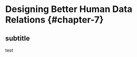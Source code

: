 Designing Better Human Data Relations {#chapter-7}
=======================

subtitle
--------

test
